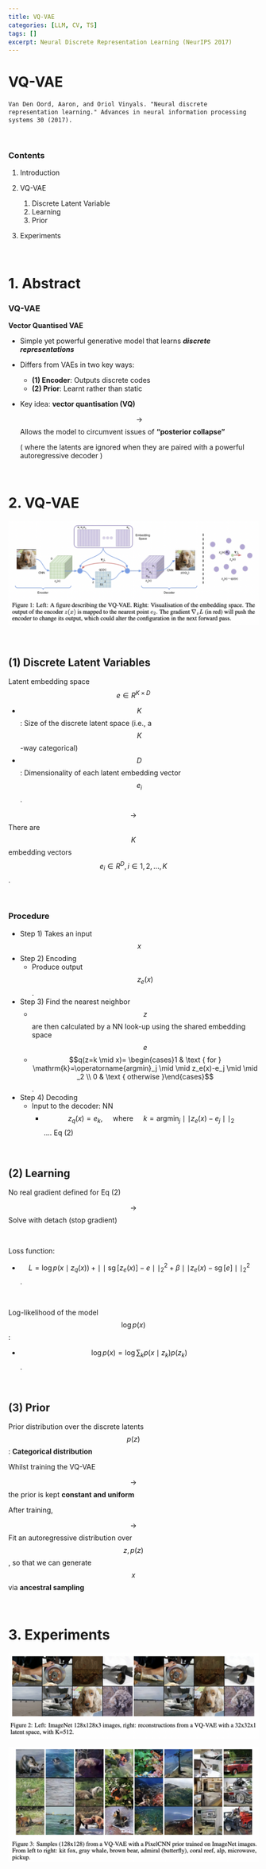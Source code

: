 ```yaml
---
title: VQ-VAE
categories: [LLM, CV, TS]
tags: []
excerpt: Neural Discrete Representation Learning (NeurIPS 2017)
---
```


<script src="https://cdn.mathjax.org/mathjax/latest/MathJax.js?config=TeX-AMS-MML_HTMLorMML" type="text/javascript"></script>

# VQ-VAE

```
Van Den Oord, Aaron, and Oriol Vinyals. "Neural discrete representation learning." Advances in neural information processing systems 30 (2017).
```

<br>

### Contents

1. Introduction
2. VQ-VAE
   1. Discrete Latent Variable
   2. Learning
   3. Prior

3. Experiments

<br>

# 1. Abstract

### VQ-VAE

**Vector Quantised VAE**

- Simple yet powerful generative model that learns ***discrete representations***

- Differs from VAEs in two key ways: 

  - **(1) Encoder**: Outputs discrete codes
  - **(2) Prior**: Learnt rather than static

- Key idea: **vector quantisation (VQ)**

  $$\rightarrow$$ Allows the model to circumvent issues of **“posterior collapse”**

  ( where the latents are ignored when they are paired with a powerful autoregressive decoder )

<br>

# 2. VQ-VAE

![figure2](/assets/img/llm/img75.png)

<br>

## (1) Discrete Latent Variables

Latent embedding space $$e \in R^{K \times D}$$ 

- $$K$$ : Size of the discrete latent space (i.e., a $$K$$-way categorical)
- $$D$$ : Dimensionality of each latent embedding vector $$e_i$$. 

$$\rightarrow$$ There are $$K$$ embedding vectors $$e_i \in R^D, i \in 1,2, \ldots, K$$. 

<br>

### Procedure

- Step 1) Takes an input $$x$$
- Step 2) Encoding
  - Produce output $$z_e(x)$$. 
- Step 3) Find the nearest neighbor 
  - $$z$$ are then calculated by a NN look-up using the shared embedding space $$e$$ 
  - $$q(z=k \mid x)= \begin{cases}1 & \text { for } \mathrm{k}=\operatorname{argmin}_j \mid \mid z_e(x)-e_j \mid \mid _2 \\ 0 & \text { otherwise }\end{cases}$$.
- Step 4) Decoding
  - Input to the decoder: NN
    - $$z_q(x)=e_k, \quad \text { where } \quad k=\operatorname{argmin}_j \mid \mid z_e(x)-e_j \mid \mid _2$$.... Eq (2)

<br>

## (2) Learning

No real gradient defined for Eq (2)

$$\rightarrow$$ Solve with detach (stop gradient)

<br>

Loss function: 

- $$L=\log p\left(x \mid z_q(x)\right)+ \mid \mid \operatorname{sg}\left[z_e(x)\right]-e \mid \mid _2^2+\beta \mid \mid z_e(x)-\operatorname{sg}[e] \mid \mid _2^2$$.

<br>

Log-likelihood of the model $$\log p(x)$$:

- $$\log p(x)=\log \sum_k p\left(x \mid z_k\right) p\left(z_k\right)$$.

<br>

## (3) Prior

Prior distribution over the discrete latents $$p(z)$$ : **Categorical distribution**

Whilst training the VQ-VAE

$$\rightarrow$$the prior is kept **constant and uniform**

After training, 

$$\rightarrow$$ Fit an autoregressive distribution over $$z, p(z)$$, so that we can generate $$x$$ via **ancestral sampling**

<br>

# 3. Experiments

![figure2](/assets/img/llm/img76.png)

![figure2](/assets/img/llm/img77.png)
